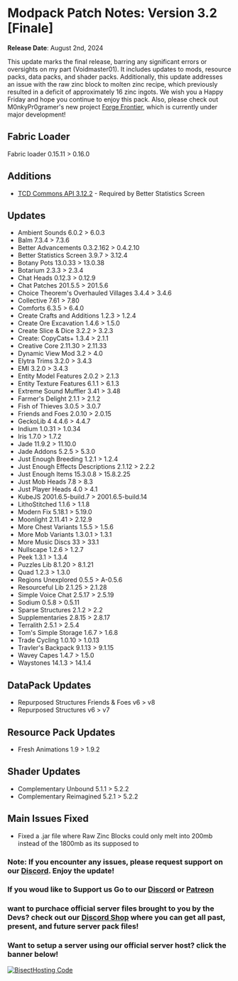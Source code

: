 # Modpack Patch Notes: Version 3.2 [Finale]
**Release Date**: August 2nd, 2024

This update marks the final release, barring any significant errors or oversights on my part (Voidmaster01). It includes updates to mods, resource packs, data packs, and shader packs. Additionally, this update addresses an issue with the raw zinc block to molten zinc recipe, which previously resulted in a deficit of approximately 16 zinc ingots. We wish you a Happy Friday and hope you continue to enjoy this pack. Also, please check out M0nkyPr0gramer's new project [Forge Frontier](https://github.com/M0nkeyPr0grammer/Create-Forge-Frontier), which is currently under major development!

## Fabric Loader
Fabric loader 0.15.11 > 0.16.0

## Additions
- [TCD Commons API 3.12.2](https://modrinth.com/mod/tcdcommons) - Required by Better Statistics Screen


## Updates
- Ambient Sounds 6.0.2 > 6.0.3
- Balm 7.3.4 > 7.3.6
- Better Advancements 0.3.2.162 > 0.4.2.10
- Better Statistics Screen 3.9.7 > 3.12.4
- Botany Pots 13.0.33 > 13.0.38
- Botarium 2.3.3 > 2.3.4
- Chat Heads 0.12.3 > 0.12.9
- Chat Patches 201.5.5 > 201.5.6
- Choice Theorem's Overhauled Villages 3.4.4 > 3.4.6
- Collective 7.61 > 7.80
- Comforts 6.3.5 > 6.4.0
- Create Crafts and Additions 1.2.3 > 1.2.4
- Create Ore Excavation 1.4.6 > 1.5.0
- Create Slice & Dice 3.2.2 > 3.2.3
- Create: CopyCats+ 1.3.4 > 2.1.1
- Creative Core 2.11.30 > 2.11.33
- Dynamic View Mod 3.2 > 4.0
- Elytra Trims 3.2.0 > 3.4.3
- EMI 3.2.0 > 3.4.3
- Entity Model Features 2.0.2 > 2.1.3
- Entity Texture Features 6.1.1 > 6.1.3
- Extreme Sound Muffler 3.41 > 3.48
- Farmer's Delight 2.1.1 > 2.1.2
- Fish of Thieves 3.0.5 > 3.0.7
- Friends and Foes 2.0.10 > 2.0.15
- GeckoLib 4 4.4.6 > 4.4.7
- Indium 1.0.31 > 1.0.34
- Iris 1.7.0 > 1.7.2
- Jade 11.9.2 > 11.10.0
- Jade Addons 5.2.5 > 5.3.0
- Just Enough Breeding 1.2.1 > 1.2.4
- Just Enough Effects Descriptions 2.1.12 > 2.2.2
- Just Enough Items 15.3.0.8 > 15.8.2.25
- Just Mob Heads 7.8 > 8.3
- Just Player Heads 4.0 > 4.1
- KubeJS 2001.6.5-build.7 > 2001.6.5-build.14
- LithoStitched 1.1.6 > 1.1.8
- Modern Fix 5.18.1 > 5.19.0
- Moonlight 2.11.41 > 2.12.9
- More Chest Variants 1.5.5 > 1.5.6
- More Mob Variants 1.3.0.1 > 1.3.1
- More Music Discs 33 > 33.1
- Nullscape 1.2.6 > 1.2.7
- Peek 1.3.1 > 1.3.4
- Puzzles Lib 8.1.20 > 8.1.21
- Quad 1.2.3 > 1.3.0
- Regions Unexplored 0.5.5 > A-0.5.6
- Resourceful Lib 2.1.25 > 2.1.28
- Simple Voice Chat 2.5.17 > 2.5.19
- Sodium 0.5.8 > 0.5.11
- Sparse Structures 2.1.2 > 2.2
- Supplementaries 2.8.15 > 2.8.17
- Terralith 2.5.1 > 2.5.4
- Tom's Simple Storage 1.6.7 > 1.6.8
- Trade Cycling 1.0.10 > 1.0.13
- Travler's Backpack 9.1.13 > 9.1.15
- Wavey Capes 1.4.7 > 1.5.0
- Waystones 14.1.3 > 14.1.4


## DataPack Updates
- Repurposed Structures Friends & Foes v6 > v8
- Repurposed Structures v6 > v7


## Resource Pack Updates
- Fresh Animations 1.9 > 1.9.2


## Shader Updates
- Complementary Unbound 5.1.1 > 5.2.2
- Complementary Reimagined 5.2.1 > 5.2.2


## Main Issues Fixed
- Fixed a .jar file where Raw Zinc Blocks could only melt into 200mb instead of the 1800mb as its supposed to


### Note: If you encounter any issues, please request support on our [Discord](https://discord.gg/quenZthXgy). Enjoy the update!
### If you woud like to Support us Go to our [Discord](https://discord.gg/quenZthXgy) or [Patreon](https://www.patreon.com/landscapes_reimagined)
### want to purchace official server files brought to you by the Devs? check out our [Discord Shop](https://discord.com/channels/1097668922737696919/shop/1191901850388148224) where you can get all past, present, and future server pack files!
### Want to setup a server using our official server host? click the banner below!
[![BisectHosting Code](https://raw.githubusercontent.com/M0nkeyPr0grammer/Landscapes-Reimagined/main/BH_Landscape_Reimagined.png)](https://bisecthosting.com/M0nkeyPr0grammer?r=modrinth+chanelog)